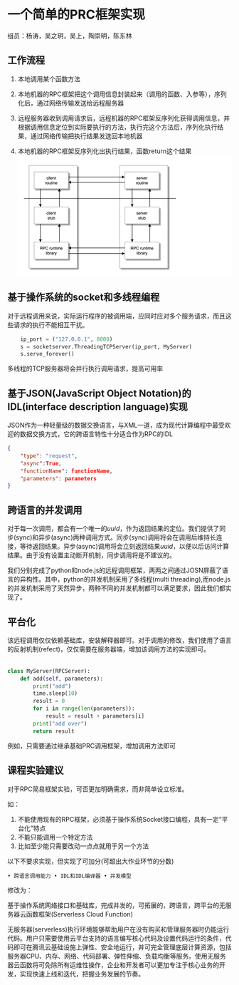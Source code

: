 # 一个简单的PRC框架实现

组员：杨涛，吴之玥，吴上，陶崇明，陈东林

## 工作流程

1. 本地调用某个函数方法

2. 本地机器的RPC框架把这个调用信息封装起来（调用的函数、入参等），序列化后，通过网络传输发送给远程服务器

3. 远程服务器收到调用请求后，远程机器的RPC框架反序列化获得调用信息，并根据调用信息定位到实际要执行的方法，执行完这个方法后，序列化执行结果，通过网络传输把执行结果发送回本地机器

4. 本地机器的RPC框架反序列化出执行结果，函数return这个结果
![RPC](./RPC/RPC.001.png)

## 基于操作系统的socket和多线程编程

对于远程调用来说，实际运行程序的被调用端，应同时应对多个服务请求，而且这些请求的执行不能相互干扰。

```python
    ip_port = ("127.0.0.1", 8000)
    s = socketserver.ThreadingTCPServer(ip_port, MyServer)
    s.serve_forever()
```

多线程的TCP服务器将会并行执行调用请求，提高可用率

## 基于JSON(JavaScript Object Notation)的IDL(interface description language)实现

JSON作为一种轻量级的数据交换语言，与XML一道，成为现代计算编程中最受欢迎的数据交换方式，它的跨语言特性十分适合作为RPC的IDL

```JSON
{
    "type": "request",
    "async":True,
    "functionName": functionName,
    "parameters": parameters
}
```

## 跨语言的并发调用

对于每一次调用，都会有一个唯一的$uuid$，作为返回结果的定位。我们提供了同步(sync)和异步(async)两种调用方式。同步(sync)调用将会在调用后维持长连接，等待返回结果。异步(async)调用将会立刻返回结果$uuid$，以便以后访问计算结果。由于没有设置主动断开机制，同步调用将是不建议的。

我们分别完成了python和node.js的远程调用框架，两两之间通过JOSN屏蔽了语言的异构性。其中，python的并发机制采用了多线程(multi threading),而node.js的并发机制采用了天然异步，两种不同的并发机制都可以满足要求，因此我们都实现了。

## 平台化

该远程调用仅仅依赖基础库，安装解释器即可。对于调用的修改，我们使用了语言的反射机制(refect)，仅仅需要在服务器端，增加该调用方法的实现即可。

```python

class MyServer(RPCServer):
    def add(self, parameters):
        print("add")
        time.sleep(10)
        result = 0
        for i in range(len(parameters)):
            result = result + parameters[i]
        print("add over")
        return result
```

例如，只需要通过继承基础PRC调用框架，增加调用方法即可

## 课程实验建议

对于RPC简易框架实验，可否更加明确需求，而非简单设立标准。

如：

1. 不能使用现有的RPC框架，必须基于操作系统Socket接口编程，具有一定“平台化”特点
2. 不能只能调用一个特定方法
3. 比如至少能只需要改动一点点就用于另一个方法

以下不要求实现，但实现了可加分(可超出大作业环节的分数)

    • 跨语言调用能力 • IDL和IDL编译器 • 并发模型

修改为：

基于操作系统网络接口和基础库，完成并发的，可拓展的，跨语言，跨平台的无服务器云函数框架(Serverless Cloud Function)

无服务器(serverless)执行环境能够帮助用户在没有购买和管理服务器时仍能运行代码。用户只需要使用云平台支持的语言编写核心代码及设置代码运行的条件，代码即可在腾讯云基础设施上弹性、安全地运行，并可完全管理底层计算资源，包括服务器CPU、内存、网络、代码部署、弹性伸缩、负载均衡等服务。使用无服务器云函数将可免除所有运维性操作，企业和开发者可以更加专注于核心业务的开发，实现快速上线和迭代，把握业务发展的节奏。
